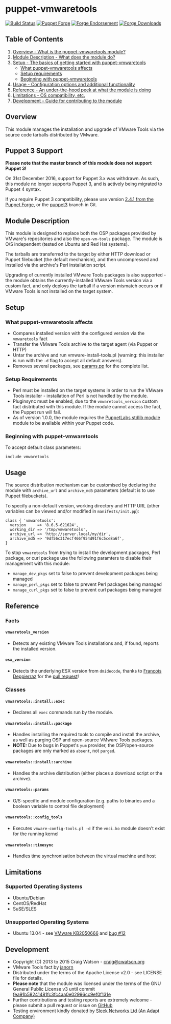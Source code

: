# puppet-vmwaretools

[![Build Status](https://secure.travis-ci.org/craigwatson/puppet-vmwaretools.png?branch=master)](http://travis-ci.org/craigwatson/puppet-vmwaretools)
[![Puppet Forge](http://img.shields.io/puppetforge/v/CraigWatson1987/vmwaretools.svg)](https://forge.puppetlabs.com/CraigWatson1987/vmwaretools)
[![Forge Endorsement](https://img.shields.io/puppetforge/e/CraigWatson1987/vmwaretools.svg)](https://forge.puppetlabs.com/CraigWatson1987/vmwaretools)
[![Forge Downloads](https://img.shields.io/puppetforge/dt/CraigWatson1987/vmwaretools.svg)](https://forge.puppetlabs.com/CraigWatson1987/vmwaretools)

## Table of Contents

1. [Overview - What is the puppet-vmwaretools module?](#overview)
1. [Module Description - What does the module do?](#module-description)
1. [Setup - The basics of getting started with puppet-vmwaretools](#setup)
    * [What puppet-vmwaretools affects](#what-puppet-vmwaretools-affects)
    * [Setup requirements](#setup-requirements)
    * [Beginning with puppet-vmwaretools](#beginning-with-registry)
1. [Usage - Configuration options and additional functionality](#usage)
1. [Reference - An under-the-hood peek at what the module is doing](#reference)
1. [Limitations - OS compatibility, etc.](#limitations)
1. [Development - Guide for contributing to the module](#development)

## Overview

This module manages the installation and upgrade of VMware Tools via the source code tarballs distributed by VMware.

## Puppet 3 Support

**Please note that the master branch of this module does not support Puppet 3!**

On 31st December 2016, support for Puppet 3.x was withdrawn. As such, this module no longer supports Puppet 3, and is actively being migrated to Puppet 4 syntax.

If you require Puppet 3 compatibility, please use version [2.4.1 from the Puppet Forge](https://forge.puppet.com/CraigWatson1987/vmwaretools/readme), or the [puppet3](https://github.com/craigwatson/puppet-vmwaretools/tree/puppet3) branch in Git.

## Module Description

This module is designed to replace both the OSP packages provided by VMware's repositories and also the `open-vm-tools` package. The module is O/S independent (tested on Ubuntu and Red Hat systems).

The tarballs are transferred to the target by either HTTP download or Puppet filebucket (the default mechanism), and then uncompressed and installed via the archive's Perl installation script.

Upgrading of currently installed VMware Tools packages is also supported - the module obtains the currently-installed VMware Tools version via a custom fact, and only deploys the tarball if a version mismatch occurs or if VMware Tools is not installed on the target system.

## Setup

### What puppet-vmwaretools affects

* Compares installed version with the configured version via the `vmwaretools` fact
* Transfer the VMware Tools archive to the target agent (via Puppet or HTTP)
* Untar the archive and run vmware-install-tools.pl (warning: this installer is run with the `-d` flag to accept all default answers).
* Removes several packages, see [params.pp](https://github.com/craigwatson/puppet-vmwaretools/blob/master/manifests/params.pp#L89) for the complete list.

### Setup Requirements

* Perl must be installed on the target systems in order to run the VMware Tools installer - installation of Perl is not handled by the module.
* Pluginsync must be enabled, due to the `vmwaretools_version` custom fact distributed with this module. If the module cannot access the fact, the Puppet run will fail.
* As of version 1.0.0, the module requires the [PuppetLabs stdlib module](https://github.come/puppetlabs/puppetlabs-stdlib) module to be available within your Puppet code.

### Beginning with puppet-vmwaretools

To accept default class parameters:

    include vmwaretools

## Usage

The source distribution mechanism can be customised by declaring the module with `archive_url` and `archive_md5` parameters (default is to use Puppet filebuckets).

To specify a non-default version, working directory and HTTP URL (other variables can be viewed and/or modified in `manifests/init.pp`):

    class { 'vmwaretools':
      version     => '8.6.5-621624',
      working_dir => '/tmp/vmwaretools',
      archive_url => 'http://server.local/my/dir',
      archive_md5 => '9df56c317ecf466f954d91f6c5ce8a6f',
    }

To stop `vmwaretools` from trying to install the development packages, Perl package, or curl package use the following paramters to disable their management with this module:

* `manage_dev_pkgs` set to false to prevent development packages being managed
* `manage_perl_pkgs` set to false to prevent Perl packages being managed
* `manage_curl_pkgs` set to false to prevent curl packages being managed

## Reference

### Facts

#### `vmwaretools_version`
  * Detects any existing VMware Tools installations and, if found, reports the installed version.

#### `esx_version`
  * Detects the underlying ESX version from `dmidecode`, thanks to [François Deppierraz](https://github.com/ctrlaltdel) for the [pull request](https://github.com/craigwatson/puppet-vmwaretools/pull/20)!

### Classes

#### `vmwaretools::install::exec`

  * Declares all `exec` commands run by the module.

#### `vmwaretools::install::package`

  * Handles installing the required tools to compile and install the archive, as well as purging OSP and open-source VMware Tools packages.
  * **NOTE:** Due to bugs in Puppet's `yum` provider, the OSP/open-source packages are only marked as `absent`, not `purged`.

#### `vmwaretools::install::archive`

  * Handles the archive distribution (either places a download script or the archive).

#### `vmwaretools::params`

  * O/S-specific and module configuration (e.g. paths to binaries and a boolean variable to control file deployment)

#### `vmwaretools::config_tools`

  * Executes `vmware-config-tools.pl -d` if the `vmci.ko` module doesn't exist for the running kernel

#### `vmwaretools::timesync`

  *  Handles time synchronisation between the virtual machine and host

## Limitations

### Supported Operating Systems

* Ubuntu/Debian
* CentOS/RedHat
* SuSE/SLES

### Unsupported Operating Systems

* Ubuntu 13.04 - see [VMware KB2050666](http://kb.vmware.com/selfservice/microsites/search.do?language=en_US&cmd=displayKC&externalId=2050666) and [bug #12](https://github.com/craigwatson/puppet-vmwaretools/issues/12)

## Development

* Copyright (C) 2013 to 2015 Craig Watson - <craig@cwatson.org>
* VMware Tools fact by [janorn](https://github.com/janorn/puppet-vmwaretools)
* Distributed under the terms of the Apache License v2.0 - see LICENSE file for details.
* **Please note** that the module was licensed under the terms of the GNU General Public License v3 until commit [fea91b58241481fc3fc4aa0e02996cc9ef0f131e](https://github.com/craigwatson/puppet-vmwaretools/commit/fea91b58241481fc3fc4aa0e02996cc9ef0f131e)
* Further contributions and testing reports are extremely welcome - please submit a pull request or issue on [GitHub](https://github.com/craigwatson/puppet-vmwaretools)
* Testing environment kindly donated by [Sleek Networks Ltd (An Adapt Company)](http://www.sleek.net)
